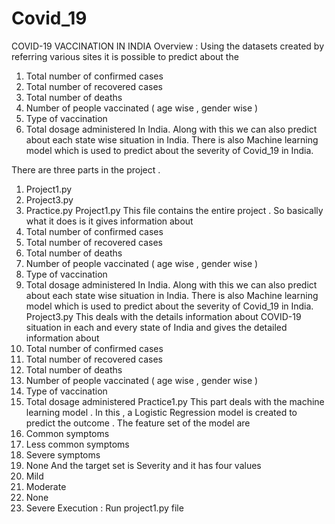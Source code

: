 # Covid_19
COVID-19  VACCINATION IN INDIA
Overview :
	Using the datasets created by referring various sites it is possible to predict about the 
1.	Total number of confirmed cases
2.	Total number of recovered cases
3.	Total number of deaths
4.	Number of people vaccinated ( age wise , gender wise )
5.	Type of vaccination
6.	Total dosage administered
In India. Along with this we can also predict about each state wise situation in India. There is also
Machine learning model which is used to predict about the severity of  Covid_19 in India.

There are three parts in the project .
1.	Project1.py
2.	Project3.py
3.	Practice.py
Project1.py
	This file contains the entire project . So basically what it does is it gives information about 
1.	Total number of confirmed cases
2.	Total number of recovered cases
3.	Total number of deaths
4.	Number of people vaccinated ( age wise , gender wise )
5.	Type of vaccination
6.	Total dosage administered
In India. Along with this we can also predict about each state wise situation in India. There is also
Machine learning model which is used to predict about the severity of  Covid_19 in India.
Project3.py
	This deals with the details information about COVID-19 situation in each and every state of India and gives the detailed information about
1.	Total number of confirmed cases
2.	Total number of recovered cases
3.	Total number of deaths
4.	Number of people vaccinated ( age wise , gender wise )
5.	Type of vaccination
6.	Total dosage administered
Practice1.py 
	This part deals with the machine learning model . In this , a Logistic Regression model is created to predict the outcome . The feature set of the model are 
1.	Common symptoms
2.	Less common symptoms
3.	Severe symptoms  
4.	None
And the target set is Severity and it has four values
1.	Mild 
2.	Moderate
3.	None
4.	Severe 
 Execution :
	 Run project1.py file
